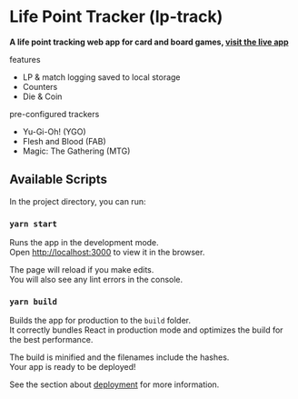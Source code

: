 # Life Point Tracker (lp-track)

<b>A life point tracking web app for card and board games, [visit the live app](https://track-lp.didley.dev/)</b>

features
- LP & match logging saved to local storage
- Counters
- Die & Coin

pre-configured trackers 
- Yu-Gi-Oh! (YGO)
- Flesh and Blood (FAB)
- Magic: The Gathering (MTG)
  
## Available Scripts

In the project directory, you can run:

### `yarn start`

Runs the app in the development mode.\
Open [http://localhost:3000](http://localhost:3000) to view it in the browser.

The page will reload if you make edits.\
You will also see any lint errors in the console.

### `yarn build`

Builds the app for production to the `build` folder.\
It correctly bundles React in production mode and optimizes the build for the best performance.

The build is minified and the filenames include the hashes.\
Your app is ready to be deployed!

See the section about [deployment](https://facebook.github.io/create-react-app/docs/deployment) for more information.